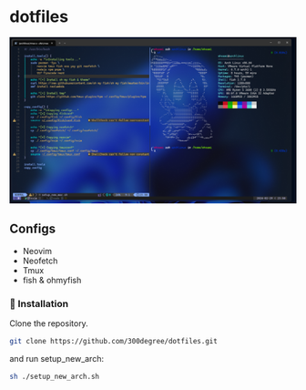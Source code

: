 # dotfiles

![neovim setup](./image/300degree.png)

## Configs

- Neovim
- Neofetch
- Tmux
- fish & ohmyfish

### 🚀 Installation

Clone the repository.

```bash
git clone https://github.com/300degree/dotfiles.git
```

and run setup_new_arch:

```bash
sh ./setup_new_arch.sh
```
